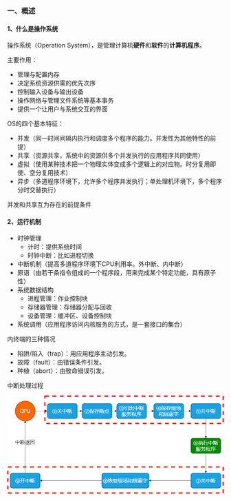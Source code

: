 ### 一、概述

#### 1、什么是操作系统

操作系统（Operation System），是管理计算机**硬件**和**软件**的**计算机程序**。

主要作用：

- 管理与配置内存
- 决定系统资源供需的优先次序
- 控制输入设备与输出设备
- 操作网络与管理文件系统等基本事务
- 提供一个让用户与系统交互的界面

OS的四个基本特征：

- 并发（同一时间间隔内执行和调度多个程序的能力。并发性为其他特性的前提）
- 共享（资源共享，系统中的资源供多个并发执行的应用程序共同使用）
- 虚拟（使用某种技术把一个物理实体变成多个逻辑上的对应物。时分复用即使、空分复用技术）
- 异步（多道程序环境下，允许多个程序并发执行；单处理机环境下，多个程序分时交替执行）

并发和共享互为存在的前提条件

#### 2、运行机制

- 时钟管理
  - 计时：提供系统时间
  - 时钟中断：比如进程切换
- 中断机制（提高多道程序环境下CPU利用率。外中断、内中断）
- 原语（由若干条指令组成的一个程序段，用来完成某个特定功能，具有原子性）
- 系统数据结构
  - 进程管理：作业控制块
  - 存储器管理：存储器分配与回收
  - 设备管理：缓冲区、设备控制块
- 系统调用（应用程序访问内核服务的方式，是一套接口的集合）

内终端的三种情况

- 陷阱/陷入（trap）：用应用程序主动引发。
- 故障（fault）：由错误条件引发。
- 种植（abort）：由致命错误引发。

中断处理过程

![中断处理过程](..\pictures\中断处理过程.png)
